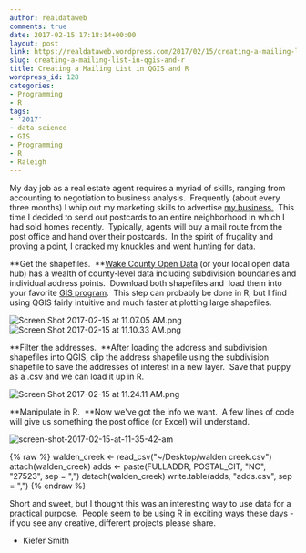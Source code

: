 ```yaml
---
author: realdataweb
comments: true
date: 2017-02-15 17:18:14+00:00
layout: post
link: https://realdataweb.wordpress.com/2017/02/15/creating-a-mailing-list-in-qgis-and-r/
slug: creating-a-mailing-list-in-qgis-and-r
title: Creating a Mailing List in QGIS and R
wordpress_id: 128
categories:
- Programming
- R
tags:
- '2017'
- data science
- GIS
- Programming
- R
- Raleigh
---
```


My day job as a real estate agent requires a myriad of skills, ranging from accounting to negotiation to business analysis.  Frequently (about every three months) I whip out my marketing skills to advertise [my business.](https://www.facebook.com/realest8agent/)  This time I decided to send out postcards to an entire neighborhood in which I had sold homes recently.  Typically, agents will buy a mail route from the post office and hand over their postcards.  In the spirit of frugality and proving a point, I cracked my knuckles and went hunting for data.

**Get the shapefiles.  **[Wake County Open Data](http://data-wake.opendata.arcgis.com/) (or your local open data hub) has a wealth of county-level data including subdivision boundaries and individual address points.  Download both shapefiles and  load them into your favorite [GIS program](http://www.qgis.org/en/site/about/index.html).  This step can probably be done in R, but I find using QGIS fairly intuitive and much faster at plotting large shapefiles.


![Screen Shot 2017-02-15 at 11.07.05 AM.png](https://realdataweb.files.wordpress.com/2017/02/screen-shot-2017-02-15-at-11-07-05-am.png)     ![Screen Shot 2017-02-15 at 11.10.33 AM.png](https://realdataweb.files.wordpress.com/2017/02/screen-shot-2017-02-15-at-11-10-33-am.png)




**Filter the addresses.  **After loading the address and subdivision shapefiles into QGIS, clip the address shapefile using the subdivision shapefile to save the addresses of interest in a new layer.  Save that puppy as a .csv and we can load it up in R.


![Screen Shot 2017-02-15 at 11.24.11 AM.png](https://realdataweb.files.wordpress.com/2017/02/screen-shot-2017-02-15-at-11-24-11-am.png?w=368)

**Manipulate in R.  **Now we've got the info we want.  A few lines of code will give us something the post office (or Excel) will understand.

![screen-shot-2017-02-15-at-11-35-42-am](https://realdataweb.files.wordpress.com/2017/02/screen-shot-2017-02-15-at-11-35-42-am.png)

{% raw %}
walden_creek <- read_csv("~/Desktop/walden creek.csv")
attach(walden_creek)
adds <- paste(FULLADDR, POSTAL_CIT, "NC", "27523", sep = ",")
detach(walden_creek)
write.table(adds, "adds.csv", sep = ",")
{% endraw %}


Short and sweet, but I thought this was an interesting way to use data for a practical purpose.  People seem to be using R in exciting ways these days - if you see any creative, different projects please share.

- Kiefer Smith
